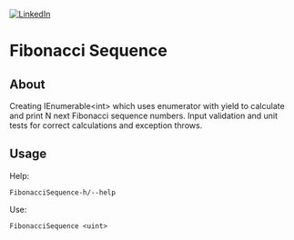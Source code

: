 [![LinkedIn][linkedin-shield]][linkedin-url]

# Fibonacci Sequence

## About
Creating IEnumerable\<int\> which uses enumerator with yield to calculate and print N next Fibonacci sequence numbers. 
Input validation and unit tests for correct calculations and exception throws.

## Usage

Help:
```
FibonacciSequence-h/--help
```
Use:
```
FibonacciSequence <uint>
```

[linkedin-shield]: https://img.shields.io/badge/-LinkedIn-black.svg?style=flat-square&logo=linkedin&colorB=555
[linkedin-url]: https://www.linkedin.com/in/krzysztof-m-zajaczkowski/